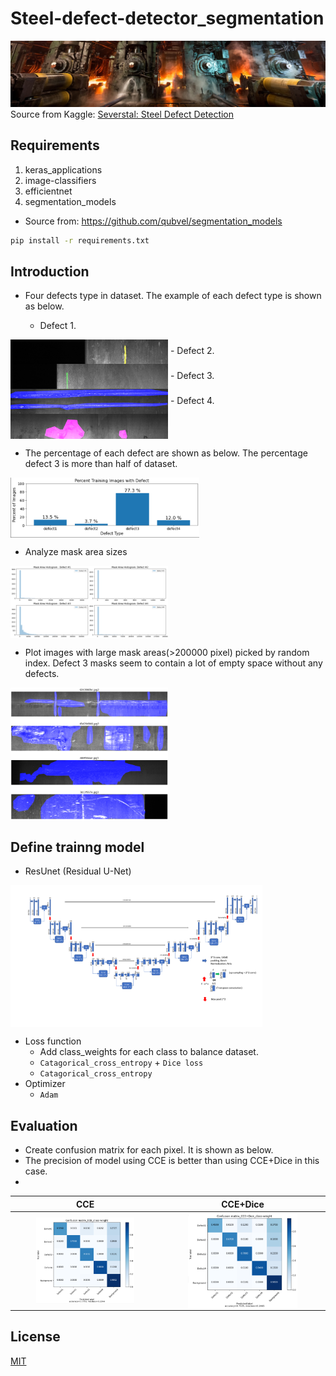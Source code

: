 # Steel-defect-detector_segmentation

![header](images/header.png)
Source from Kaggle: [Severstal: Steel Defect Detection](https://www.kaggle.com/c/severstal-steel-defect-detection)

## Requirements

1) keras_applications
2) image-classifiers
3) efficientnet
4) segmentation_models
- Source from: https://github.com/qubvel/segmentation_models

```bash
pip install -r requirements.txt
```

## Introduction

- Four defects type in dataset. The example of each defect type is shown as below.

  - Defect 1.  
<img src="images/defect1-1.png" align="center" width="50%"/>
  - Defect 2.  
<img src="images/defect2-1.png" align="center" width="50%"/>
  - Defect 3.  
<img src="images/defect3-1.png" align="center" width="50%"/>
  - Defect 4.  
<img src="images/defect4-1.png" align="center" width="50%"/>

- The percentage of each defect are shown as below. The percentage defect 3 is more than half of dataset. 
<img src="images/data_static.png" align="center" width="60%"/>

- Analyze mask area sizes  
<img src="images/defect_pixel_jistogram1.png" align="center" width="50%"/>

- Plot images with large mask areas(>200000 pixel) picked by random index.  Defect 3 masks seem to contain a lot of empty space without any defects.  
<img src="images/image with large mask_defect3.png" align="center" width="50%"/>

## Define trainng model
- ResUnet (Residual U-Net)
<img src="images/unet model.png" align="center" width="80%"/>

- Loss function
  - Add class_weights for each class to balance dataset.
  - ``Catagorical_cross_entropy`` + ``Dice loss``
  - ``Catagorical_cross_entropy`` 
- Optimizer
  - ``Adam``
   
## Evaluation
 - Create confusion matrix for each pixel. It is shown as below. 
 - The precision of model using CCE is better than using CCE+Dice in this case.
 - 
|CCE|CCE+Dice|
|:--:|:--:|
|<img src="images/cm_cce_class-weight.png" align="center" width="70%"/>|<img src="images/cm_cce_dice_class-weight.png" align="center" width="70%"/>|

## License
[MIT](https://choosealicense.com/licenses/mit/)
